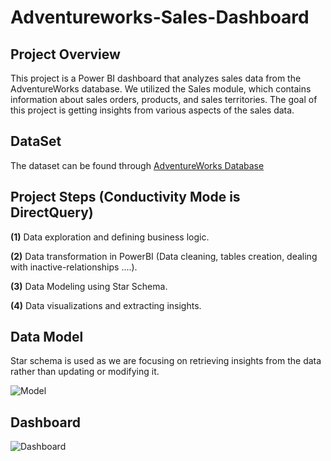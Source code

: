 # Adventureworks-Sales-Dashboard

## Project Overview
This project is a Power BI dashboard that analyzes sales data from the AdventureWorks database. We utilized the Sales module, which contains information about sales orders, products, and sales territories. The goal of this project is getting insights from various aspects of the sales data.

## DataSet
The dataset can be found through [AdventureWorks Database](https://docs.microsoft.com/en-us/sql/samples/adventureworks-install-configure?view=sql-server-ver15&tabs=ssms)

## Project Steps (Conductivity Mode is DirectQuery)
**(1)** Data exploration and defining business logic.

**(2)** Data transformation in PowerBI (Data cleaning, tables creation, dealing with inactive-relationships ....).

**(3)** Data Modeling using Star Schema.

**(4)** Data visualizations and extracting insights.

## Data Model 
Star schema is used as we are focusing on retrieving insights from the data rather than updating or modifying it.

![Model](https://user-images.githubusercontent.com/128556308/236649732-8cf78ee0-8979-42fe-8119-d5c24530b1d1.PNG)

## Dashboard

![Dashboard](https://user-images.githubusercontent.com/128556308/236649745-d36a5a07-6750-4df1-94bc-6a93f4926ee1.PNG)











